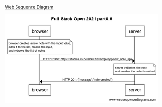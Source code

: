 [Web Sequence Diagram](https://www.websequencediagrams.com/cgi-bin/cdraw?lz=dGl0bGUgRnVsbCBTdGFjayBPcGVuIDIwMjEgcGFydDAuNgpub3RlIG92ZXIgYnJvd3NlcjoKAAIHIGNyZWF0ZXMgYSBuZXcgACQFd2l0aCB0aGUgaW5wdXQgdmFsdWUsCmFkZHMgaXQgdG8AFwVsaXN0LCBjbGVhbnMAIwosCmFuZCByZWRyYXcAEQZsaXN0IG9mAFUFcwplbmQAXwUAdwgtPnNlcnZlcjogSFRUUCBQT1NUIGh0dHBzOi8vc3R1ZGllcy5jcy5oZWxzaW5raS5maS9leGFtcGxlYXBwL25ld19ub3RlX3NwYQCBWQsATAcKAFUGIHZhbGlkAIFfBXRoZQB4BmFuZACBcAkADQggZm9ybWF0dGVkAIEcCgCBFwYtPgCCLggAgSAGMjAxOiB7Im1lc3NhZ2UiOiIAgloFAIJDBmQifQo&s=default)

![Web Sequence Diagram image](full-stack-open-2021-part0-6.png)